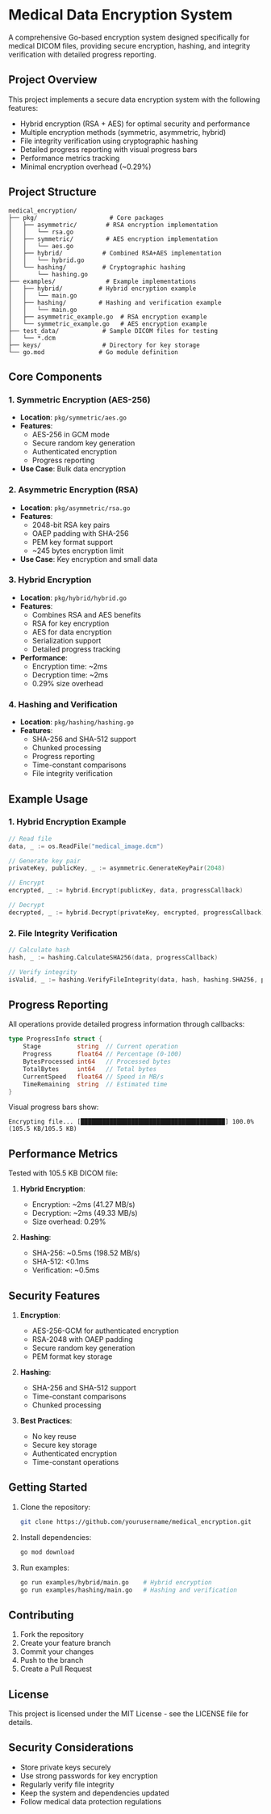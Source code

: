 # Medical Data Encryption System

A comprehensive Go-based encryption system designed specifically for medical DICOM files, providing secure encryption, hashing, and integrity verification with detailed progress reporting.

## Project Overview

This project implements a secure data encryption system with the following features:
- Hybrid encryption (RSA + AES) for optimal security and performance
- Multiple encryption methods (symmetric, asymmetric, hybrid)
- File integrity verification using cryptographic hashing
- Detailed progress reporting with visual progress bars
- Performance metrics tracking
- Minimal encryption overhead (~0.29%)

## Project Structure

```
medical_encryption/
├── pkg/                    # Core packages
│   ├── asymmetric/        # RSA encryption implementation
│   │   └── rsa.go
│   ├── symmetric/         # AES encryption implementation
│   │   └── aes.go
│   ├── hybrid/           # Combined RSA+AES implementation
│   │   └── hybrid.go
│   └── hashing/          # Cryptographic hashing
│       └── hashing.go
├── examples/              # Example implementations
│   ├── hybrid/          # Hybrid encryption example
│   │   └── main.go
│   ├── hashing/         # Hashing and verification example
│   │   └── main.go
│   ├── asymmetric_example.go  # RSA encryption example
│   └── symmetric_example.go   # AES encryption example
├── test_data/            # Sample DICOM files for testing
│   └── *.dcm
├── keys/                 # Directory for key storage
└── go.mod               # Go module definition
```

## Core Components

### 1. Symmetric Encryption (AES-256)
- **Location**: `pkg/symmetric/aes.go`
- **Features**:
  - AES-256 in GCM mode
  - Secure random key generation
  - Authenticated encryption
  - Progress reporting
- **Use Case**: Bulk data encryption

### 2. Asymmetric Encryption (RSA)
- **Location**: `pkg/asymmetric/rsa.go`
- **Features**:
  - 2048-bit RSA key pairs
  - OAEP padding with SHA-256
  - PEM key format support
  - ~245 bytes encryption limit
- **Use Case**: Key encryption and small data

### 3. Hybrid Encryption
- **Location**: `pkg/hybrid/hybrid.go`
- **Features**:
  - Combines RSA and AES benefits
  - RSA for key encryption
  - AES for data encryption
  - Serialization support
  - Detailed progress tracking
- **Performance**:
  - Encryption time: ~2ms
  - Decryption time: ~2ms
  - 0.29% size overhead

### 4. Hashing and Verification
- **Location**: `pkg/hashing/hashing.go`
- **Features**:
  - SHA-256 and SHA-512 support
  - Chunked processing
  - Progress reporting
  - Time-constant comparisons
  - File integrity verification

## Example Usage

### 1. Hybrid Encryption Example
```go
// Read file
data, _ := os.ReadFile("medical_image.dcm")

// Generate key pair
privateKey, publicKey, _ := asymmetric.GenerateKeyPair(2048)

// Encrypt
encrypted, _ := hybrid.Encrypt(publicKey, data, progressCallback)

// Decrypt
decrypted, _ := hybrid.Decrypt(privateKey, encrypted, progressCallback)
```

### 2. File Integrity Verification
```go
// Calculate hash
hash, _ := hashing.CalculateSHA256(data, progressCallback)

// Verify integrity
isValid, _ := hashing.VerifyFileIntegrity(data, hash, hashing.SHA256, progressCallback)
```

## Progress Reporting

All operations provide detailed progress information through callbacks:
```go
type ProgressInfo struct {
    Stage          string  // Current operation
    Progress       float64 // Percentage (0-100)
    BytesProcessed int64   // Processed bytes
    TotalBytes     int64   // Total bytes
    CurrentSpeed   float64 // Speed in MB/s
    TimeRemaining  string  // Estimated time
}
```

Visual progress bars show:
```
Encrypting file... [████████████████████████████████████████] 100.0% (105.5 KB/105.5 KB)
```

## Performance Metrics

Tested with 105.5 KB DICOM file:

1. **Hybrid Encryption**:
   - Encryption: ~2ms (41.27 MB/s)
   - Decryption: ~2ms (49.33 MB/s)
   - Size overhead: 0.29%

2. **Hashing**:
   - SHA-256: ~0.5ms (198.52 MB/s)
   - SHA-512: <0.1ms
   - Verification: ~0.5ms

## Security Features

1. **Encryption**:
   - AES-256-GCM for authenticated encryption
   - RSA-2048 with OAEP padding
   - Secure random key generation
   - PEM format key storage

2. **Hashing**:
   - SHA-256 and SHA-512 support
   - Time-constant comparisons
   - Chunked processing

3. **Best Practices**:
   - No key reuse
   - Secure key storage
   - Authenticated encryption
   - Time-constant operations

## Getting Started

1. Clone the repository:
   ```bash
   git clone https://github.com/yourusername/medical_encryption.git
   ```

2. Install dependencies:
   ```bash
   go mod download
   ```

3. Run examples:
   ```bash
   go run examples/hybrid/main.go    # Hybrid encryption
   go run examples/hashing/main.go   # Hashing and verification
   ```

## Contributing

1. Fork the repository
2. Create your feature branch
3. Commit your changes
4. Push to the branch
5. Create a Pull Request

## License

This project is licensed under the MIT License - see the LICENSE file for details.

## Security Considerations

- Store private keys securely
- Use strong passwords for key encryption
- Regularly verify file integrity
- Keep the system and dependencies updated
- Follow medical data protection regulations 